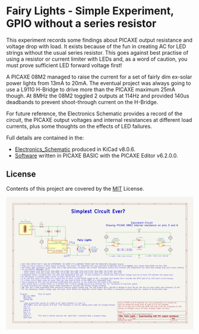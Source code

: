 # Fairy Lights - Simple Experiment, GPIO without a series resistor

This experiment records some findings about PICAXE output resistance and voltage drop with load.  It exists because of the fun in creating AC for LED strings without the usual series resistor.  This goes against best practise of using a resistor or current limiter with LEDs and, as a word of caution, you must prove sufficient LED forward voltage first!

A PICAXE 08M2 managed to raise the current for a set of fairly dim ex-solar power lights from 13mA to 20mA.  The eventual project was always going to use a L9110 H-Bridge to drive more than the PICAXE maximum 25mA though.  At 8MHz the 08M2 toggled 2 outputs at 114Hz and provided 140us deadbands to prevent shoot-through current on the H-Bridge.

For future reference, the Electronics Schematic provides a record of the circuit, the PICAXE output voltages and internal resistances at different load currents, plus some thoughts on the effects of LED failures.

Full details are contained in the:
- [Electronics_Schematic](./Electronics_Schematic) produced in KiCad v8.0.6.
- [Software](./Software/Fairy_Lights-Simple_Experiment.bas) written in PICAXE BASIC with the PICAXE Editor v6.2.0.0.

## License
Contents of this project are covered by the [MIT](https://choosealicense.com/licenses/mit/) License.  

![Electronics Schematic](./Pictures/Fairy_lights-Simple_Experiment.png)
